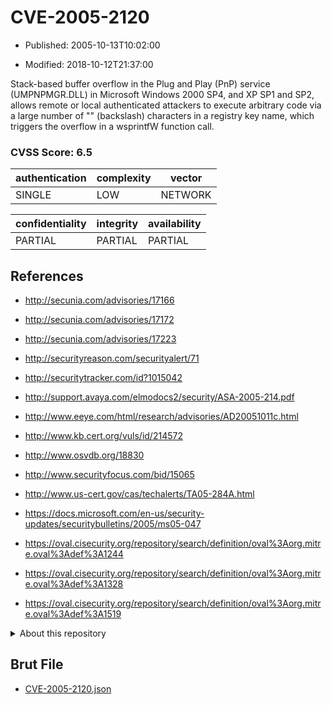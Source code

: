 # CVE-2005-2120

- Published: 2005-10-13T10:02:00

- Modified: 2018-10-12T21:37:00

Stack-based buffer overflow in the Plug and Play (PnP) service (UMPNPMGR.DLL) in Microsoft Windows 2000 SP4, and XP SP1 and SP2, allows remote or local authenticated attackers to execute arbitrary code via a large number of "\" (backslash) characters in a registry key name, which triggers the overflow in a wsprintfW function call.

### CVSS Score: **6.5**

| authentication | complexity | vector |
| --- | --- | --- |
| SINGLE | LOW | NETWORK |

| confidentiality | integrity | availability |
| --- | --- | --- |
| PARTIAL | PARTIAL | PARTIAL |

## References

* http://secunia.com/advisories/17166

* http://secunia.com/advisories/17172

* http://secunia.com/advisories/17223

* http://securityreason.com/securityalert/71

* http://securitytracker.com/id?1015042

* http://support.avaya.com/elmodocs2/security/ASA-2005-214.pdf

* http://www.eeye.com/html/research/advisories/AD20051011c.html

* http://www.kb.cert.org/vuls/id/214572

* http://www.osvdb.org/18830

* http://www.securityfocus.com/bid/15065

* http://www.us-cert.gov/cas/techalerts/TA05-284A.html

* https://docs.microsoft.com/en-us/security-updates/securitybulletins/2005/ms05-047

* https://oval.cisecurity.org/repository/search/definition/oval%3Aorg.mitre.oval%3Adef%3A1244

* https://oval.cisecurity.org/repository/search/definition/oval%3Aorg.mitre.oval%3Adef%3A1328

* https://oval.cisecurity.org/repository/search/definition/oval%3Aorg.mitre.oval%3Adef%3A1519

<details>
<summary>About this repository</summary> 

  This repository is part of the project [Live Hack CVE](https://github.com/Live-Hack-CVE). Main website can be found [www.live-hack.org](https://www.live-hack.org) 
  
  Made by [Sn0wAlice](https://github.com/Sn0wAlice) for the people that care about security and need to have a feed of the latest CVEs. Hope you enjoy it, don't forget to star the repo and follow me on [Twitter](https://twitter.com/Sn0wAlice) and [Github](https://github.com/Sn0wAlice). And that is my [personnal website](https://www.alice-snow.me/)

  - [Home Page](https://github.com/Live-Hack-CVE)
  - [Framework](https://github.com/Live-Hack-CVE/cve-framework)
  - [CVE database](https://github.com/Live-Hack-CVE/full_database)
  - [Changelog](https://github.com/Live-Hack-CVE/Changelog)
</details>

## Brut File

* [CVE-2005-2120.json](https://raw.githubusercontent.com/Live-Hack-CVE/full_database/main/cves/2005/CVE-2005-2120.json)

